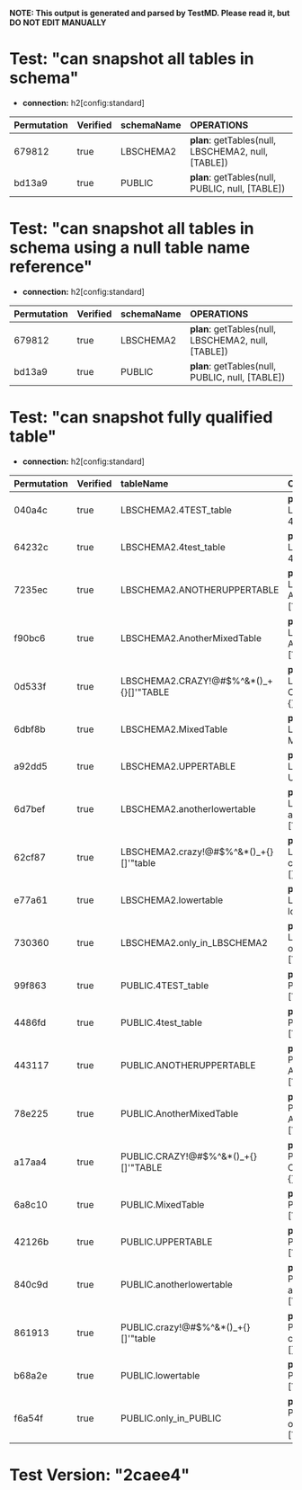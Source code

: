 **NOTE: This output is generated and parsed by TestMD. Please read it, but DO NOT EDIT MANUALLY**

# Test: "can snapshot all tables in schema" #

- **connection:** h2[config:standard]

| Permutation | Verified | schemaName | OPERATIONS
| :---------- | :------- | :--------- | :------
| 679812      | true     | LBSCHEMA2  | **plan**: getTables(null, LBSCHEMA2, null, [TABLE])
| bd13a9      | true     | PUBLIC     | **plan**: getTables(null, PUBLIC, null, [TABLE])

# Test: "can snapshot all tables in schema using a null table name reference" #

- **connection:** h2[config:standard]

| Permutation | Verified | schemaName | OPERATIONS
| :---------- | :------- | :--------- | :------
| 679812      | true     | LBSCHEMA2  | **plan**: getTables(null, LBSCHEMA2, null, [TABLE])
| bd13a9      | true     | PUBLIC     | **plan**: getTables(null, PUBLIC, null, [TABLE])

# Test: "can snapshot fully qualified table" #

- **connection:** h2[config:standard]

| Permutation | Verified | tableName                               | OPERATIONS
| :---------- | :------- | :-------------------------------------- | :------
| 040a4c      | true     | LBSCHEMA2.4TEST_table                   | **plan**: getTables(null, LBSCHEMA2, 4TEST\_table, [TABLE])
| 64232c      | true     | LBSCHEMA2.4test_table                   | **plan**: getTables(null, LBSCHEMA2, 4test\_table, [TABLE])
| 7235ec      | true     | LBSCHEMA2.ANOTHERUPPERTABLE             | **plan**: getTables(null, LBSCHEMA2, ANOTHERUPPERTABLE, [TABLE])
| f90bc6      | true     | LBSCHEMA2.AnotherMixedTable             | **plan**: getTables(null, LBSCHEMA2, AnotherMixedTable, [TABLE])
| 0d533f      | true     | LBSCHEMA2.CRAZY!@#\$%^&*()_+{}[]'"TABLE | **plan**: getTables(null, LBSCHEMA2, CRAZY!@#\\$\%^&*()\_+{}[]'"TABLE, [TABLE])
| 6dbf8b      | true     | LBSCHEMA2.MixedTable                    | **plan**: getTables(null, LBSCHEMA2, MixedTable, [TABLE])
| a92dd5      | true     | LBSCHEMA2.UPPERTABLE                    | **plan**: getTables(null, LBSCHEMA2, UPPERTABLE, [TABLE])
| 6d7bef      | true     | LBSCHEMA2.anotherlowertable             | **plan**: getTables(null, LBSCHEMA2, anotherlowertable, [TABLE])
| 62cf87      | true     | LBSCHEMA2.crazy!@#\$%^&*()_+{}[]'"table | **plan**: getTables(null, LBSCHEMA2, crazy!@#\\$\%^&*()\_+{}[]'"table, [TABLE])
| e77a61      | true     | LBSCHEMA2.lowertable                    | **plan**: getTables(null, LBSCHEMA2, lowertable, [TABLE])
| 730360      | true     | LBSCHEMA2.only_in_LBSCHEMA2             | **plan**: getTables(null, LBSCHEMA2, only\_in\_LBSCHEMA2, [TABLE])
| 99f863      | true     | PUBLIC.4TEST_table                      | **plan**: getTables(null, PUBLIC, 4TEST\_table, [TABLE])
| 4486fd      | true     | PUBLIC.4test_table                      | **plan**: getTables(null, PUBLIC, 4test\_table, [TABLE])
| 443117      | true     | PUBLIC.ANOTHERUPPERTABLE                | **plan**: getTables(null, PUBLIC, ANOTHERUPPERTABLE, [TABLE])
| 78e225      | true     | PUBLIC.AnotherMixedTable                | **plan**: getTables(null, PUBLIC, AnotherMixedTable, [TABLE])
| a17aa4      | true     | PUBLIC.CRAZY!@#\$%^&*()_+{}[]'"TABLE    | **plan**: getTables(null, PUBLIC, CRAZY!@#\\$\%^&*()\_+{}[]'"TABLE, [TABLE])
| 6a8c10      | true     | PUBLIC.MixedTable                       | **plan**: getTables(null, PUBLIC, MixedTable, [TABLE])
| 42126b      | true     | PUBLIC.UPPERTABLE                       | **plan**: getTables(null, PUBLIC, UPPERTABLE, [TABLE])
| 840c9d      | true     | PUBLIC.anotherlowertable                | **plan**: getTables(null, PUBLIC, anotherlowertable, [TABLE])
| 861913      | true     | PUBLIC.crazy!@#\$%^&*()_+{}[]'"table    | **plan**: getTables(null, PUBLIC, crazy!@#\\$\%^&*()\_+{}[]'"table, [TABLE])
| b68a2e      | true     | PUBLIC.lowertable                       | **plan**: getTables(null, PUBLIC, lowertable, [TABLE])
| f6a54f      | true     | PUBLIC.only_in_PUBLIC                   | **plan**: getTables(null, PUBLIC, only\_in\_PUBLIC, [TABLE])

# Test Version: "2caee4" #